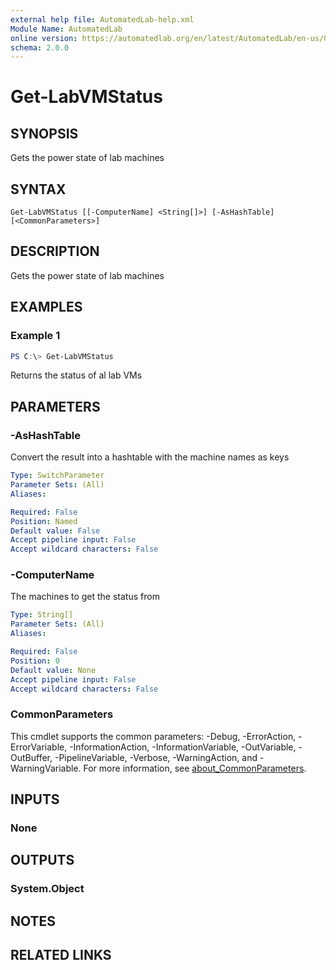 ```yaml
---
external help file: AutomatedLab-help.xml
Module Name: AutomatedLab
online version: https://automatedlab.org/en/latest/AutomatedLab/en-us/Get-LabVMStatus
schema: 2.0.0
---
```


# Get-LabVMStatus

## SYNOPSIS
Gets the power state of lab machines

## SYNTAX

```
Get-LabVMStatus [[-ComputerName] <String[]>] [-AsHashTable] [<CommonParameters>]
```

## DESCRIPTION
Gets the power state of lab machines

## EXAMPLES

### Example 1
```powershell
PS C:\> Get-LabVMStatus
```

Returns the status of al lab VMs

## PARAMETERS

### -AsHashTable
Convert the result into a hashtable with the machine names as keys

```yaml
Type: SwitchParameter
Parameter Sets: (All)
Aliases:

Required: False
Position: Named
Default value: False
Accept pipeline input: False
Accept wildcard characters: False
```

### -ComputerName
The machines to get the status from

```yaml
Type: String[]
Parameter Sets: (All)
Aliases:

Required: False
Position: 0
Default value: None
Accept pipeline input: False
Accept wildcard characters: False
```

### CommonParameters
This cmdlet supports the common parameters: -Debug, -ErrorAction, -ErrorVariable, -InformationAction, -InformationVariable, -OutVariable, -OutBuffer, -PipelineVariable, -Verbose, -WarningAction, and -WarningVariable. For more information, see [about_CommonParameters](http://go.microsoft.com/fwlink/?LinkID=113216).

## INPUTS

### None
## OUTPUTS

### System.Object
## NOTES

## RELATED LINKS

